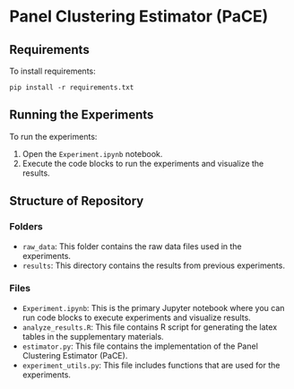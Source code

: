 # Panel Clustering Estimator (PaCE)


## Requirements
To install requirements:

```setup
pip install -r requirements.txt
```

## Running the Experiments
To run the experiments:
1. Open the `Experiment.ipynb` notebook.
2. Execute the code blocks to run the experiments and visualize the results.


## Structure of Repository

### Folders
- `raw_data`: This folder contains the raw data files used in the experiments.
- `results`: This directory contains the results from previous experiments.

### Files
- `Experiment.ipynb`: This is the primary Jupyter notebook where you can run code blocks to execute experiments and visualize results.
- `analyze_results.R`: This file contains R script for generating the latex tables in the supplementary materials. 
- `estimator.py`: This file contains the implementation of the Panel Clustering Estimator (PaCE).
- `experiment_utils.py`: This file includes functions that are used for the experiments.
